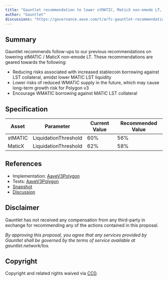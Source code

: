 ```yaml
---
title: "Gauntlet recommendation to lower stMATIC, MaticX non-emode LT, pt 2"
author: "Gauntlet"
discussions: "https://governance.aave.com/t/arfc-gauntlet-recommendation-to-lower-stmatic-maticx-non-emode-lt-pt-2/15314"
---
```


## Summary

Gauntlet recommends follow-ups to our previous recommendations on lowering stMATIC / MaticX non-emode LT. These recommendations are geared towards the following:

- Reducing risks associated with increased stablecoin borrowing against LST collateral, amidst lower MATIC LST liquidity
- Lower risks of reduced WMATIC supply in the future, which may cause long-term growth risk for Polygon v3
- Encourage WMATIC borrowing against MATIC LST collateral

## Specification

| Asset   | Parameter            | Current Value | Recommended Value |
| ------- | -------------------- | ------------- | ----------------- |
| stMATIC | LiquidationThreshold | 60%           | 56%               |
| MaticX  | LiquidationThreshold | 62%           | 58%               |

## References

- Implementation: [AaveV3Polygon](https://github.com/bgd-labs/aave-proposals-v3/blob/main/src/20231117_AaveV3Polygon_GauntletRecommendationToLowerStMATICMaticXNonEmodeLTPt2/AaveV3Polygon_GauntletRecommendationToLowerStMATICMaticXNonEmodeLTPt2_20231117.sol)
- Tests: [AaveV3Polygon](https://github.com/bgd-labs/aave-proposals-v3/blob/main/src/20231117_AaveV3Polygon_GauntletRecommendationToLowerStMATICMaticXNonEmodeLTPt2/AaveV3Polygon_GauntletRecommendationToLowerStMATICMaticXNonEmodeLTPt2_20231117.t.sol)
- [Snapshot](https://snapshot.org/#/aave.eth/proposal/0xc59f0e1bd1463285d1fca9c3771d92dc227915615e475b84e6e4033f281ff079)
- [Discussion](https://governance.aave.com/t/arfc-gauntlet-recommendation-to-lower-stmatic-maticx-non-emode-lt-pt-2/15314)

## Disclaimer

Gauntlet has not received any compensation from any third-party in exchange for recommending any of the actions contained in this proposal.

_By approving this proposal, you agree that any services provided by Gauntlet shall be governed by the terms of service available at gauntlet.network/tos._

## Copyright

Copyright and related rights waived via [CC0](https://creativecommons.org/publicdomain/zero/1.0/).
